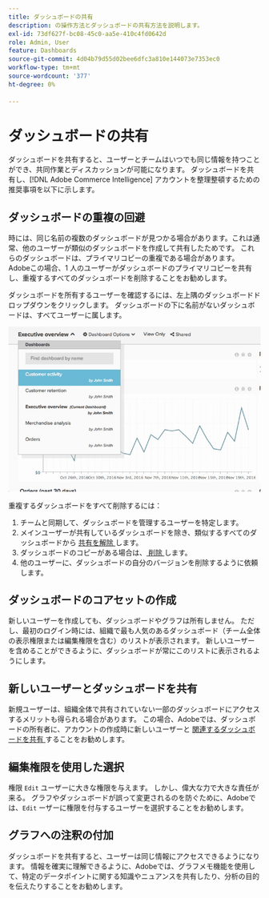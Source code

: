 ```yaml
---
title: ダッシュボードの共有
description: の操作方法とダッシュボードの共有方法を説明します。
exl-id: 73df627f-bc08-45c0-aa5e-410c4fd0642d
role: Admin, User
feature: Dashboards
source-git-commit: 4d04b79d55d02bee6dfc3a810e144073e7353ec0
workflow-type: tm+mt
source-wordcount: '377'
ht-degree: 0%

---
```


# ダッシュボードの共有

ダッシュボードを共有すると、ユーザーとチームはいつでも同じ情報を持つことができ、共同作業とディスカッションが可能になります。 ダッシュボードを共有し、[!DNL Adobe Commerce Intelligence] アカウントを整理整頓するための推奨事項を以下に示します。

## ダッシュボードの重複の回避

時には、同じ名前の複数のダッシュボードが見つかる場合があります。これは通常、他のユーザーが類似のダッシュボードを作成して共有したためです。 これらのダッシュボードは、プライマリコピーの重複である場合があります。 Adobeこの場合、1 人のユーザーがダッシュボードのプライマリコピーを共有し、重複するすべてのダッシュボードを削除することをお勧めします。

ダッシュボードを所有するユーザーを確認するには、左上隅のダッシュボードドロップダウンをクリックします。 ダッシュボードの下に名前がないダッシュボードは、すべてユーザーに属します。

![ 作成者と権限を示すダッシュボードの所有権指標 ](../../mbi/assets/Dash_ownership.png)

重複するダッシュボードをすべて削除するには：

1. チームと同期して、ダッシュボードを管理するユーザーを特定します。
1. メインユーザーが共有しているダッシュボードを除き、類似するすべてのダッシュボードから [ 共有を解除 ](../data-user/dashboards/leave-dashboard.md) します。
1. ダッシュボードのコピーがある場合は、[ 削除 ](../data-user/dashboards/deleting-dashboard.md) します。
1. 他のユーザーに、ダッシュボードの自分のバージョンを削除するように依頼します。

## ダッシュボードのコアセットの作成

新しいユーザーを作成しても、ダッシュボードやグラフは所有しません。 ただし、最初のログイン時には、組織で最も人気のあるダッシュボード（チーム全体の表示権限または編集権限を含む）のリストが表示されます。 新しいユーザーを含めることができるように、ダッシュボードが常にこのリストに表示されるようにします。

## 新しいユーザーとダッシュボードを共有

新規ユーザーは、組織全体で共有されていない一部のダッシュボードにアクセスするメリットも得られる場合があります。 この場合、Adobeでは、ダッシュボードの所有者に、アカウントの作成時に新しいユーザーと [ 関連するダッシュボードを共有 ](../data-user/dashboards/share-dashboard-with-users.md) することをお勧めします。

## 編集権限を使用した選択

権限 `Edit` ユーザーに大きな権限を与えます。 しかし、偉大な力で大きな責任が来る。 グラフやダッシュボードが誤って変更されるのを防ぐために、Adobeでは、`Edit` ーザーに権限を付与するユーザーを選択することをお勧めします。

## グラフへの注釈の付加

ダッシュボードを共有すると、ユーザーは同じ情報にアクセスできるようになります。 情報を確実に理解できるように、Adobeでは、グラフメモ機能を使用して、特定のデータポイントに関する知識やニュアンスを共有したり、分析の目的を伝えたりすることをお勧めします。
